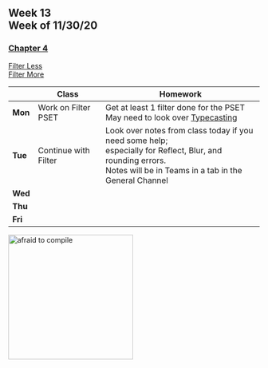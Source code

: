 <meta http-equiv="refresh" content="300"/>

## Week 13<br>Week of 11/30/20

### [Chapter 4](/ap/curriculum/4)  
[Filter Less](https://cs50.harvard.edu/ap/2021/curriculum/x/psets/4/filter/less/)  
[Filter More](https://cs50.harvard.edu/ap/2021/curriculum/x/psets/4/filter/more/)

  |       |Class                  |Homework   |
  |-------|---------              |---------  |
  |**Mon**|Work on Filter PSET |Get at least 1 filter done for the PSET<br>May need to look over [Typecasting](ap/assets/pdfs/typecasting.pdf) |
  |**Tue**|Continue with Filter |Look over notes from class today if you need some help;<br>especially for Reflect, Blur, and rounding errors.<br>Notes will be in Teams in a tab in the General Channel |
  |**Wed**| | |
  |**Thu**| | |
  |**Fri**| | |
  
<img src="https://www.digitaltechnologylabs.com/wp-content/uploads/2019/06/11.png" alt="afraid to compile" height="250">
